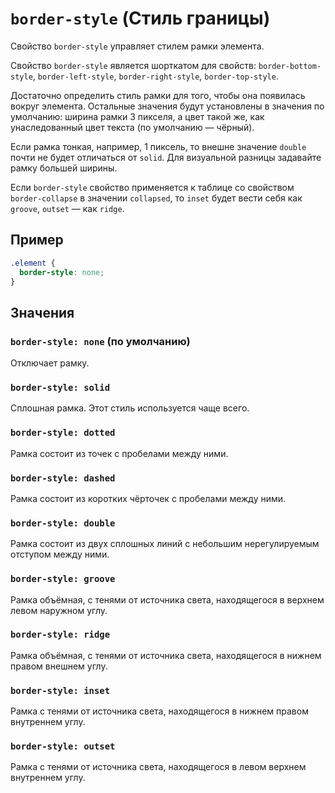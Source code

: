 # `border-style` (Стиль границы)

Свойство `border-style` управляет стилем рамки элемента.

Свойство `border-style` является шорткатом для свойств: `border-bottom-style`, `border-left-style`, `border-right-style`, `border-top-style`.

Достаточно определить стиль рамки для того, чтобы она появилась вокруг элемента. Остальные значения будут установлены в значения по умолчанию: ширина рамки 3 пикселя, а цвет такой же, как унаследованный цвет текста (по умолчанию — чёрный).

Если рамка тонкая, например, 1 пиксель, то внешне значение `double` почти не будет отличаться от `solid`. Для визуальной разницы задавайте рамку большей ширины.

Если `border-style` свойство применяется к таблице со свойством `border-collapse` в значении `collapsed`, то `inset` будет вести себя как `groove`, `outset` — как `ridge`.

## Пример

```css
.element {
  border-style: none;
}
```

## Значения

### `border-style: none` (по умолчанию)

Отключает рамку.

### `border-style: solid`

Сплошная рамка. Этот стиль используется чаще всего.

### `border-style: dotted`

Рамка состоит из точек с пробелами между ними.

### `border-style: dashed`

Рамка состоит из коротких чёрточек с пробелами между ними.

### `border-style: double`

Рамка состоит из двух сплошных линий с небольшим нерегулируемым отступом между ними.

### `border-style: groove`

Рамка объёмная, с тенями от источника света, находящегося в верхнем левом наружном углу.

### `border-style: ridge`

Рамка объёмная, с тенями от источника света, находящегося в нижнем правом внешнем углу.

### `border-style: inset`

Рамка с тенями от источника света, находящегося в нижнем правом внутреннем углу.

### `border-style: outset`

Рамка с тенями от источника света, находящегося в левом верхнем внутреннем углу.

